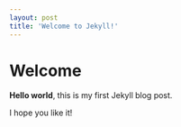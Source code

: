 ```yaml
---
layout: post
title: 'Welcome to Jekyll!'
---
```


# Welcome

**Hello world**, this is my first Jekyll blog post.

I hope you like it!
